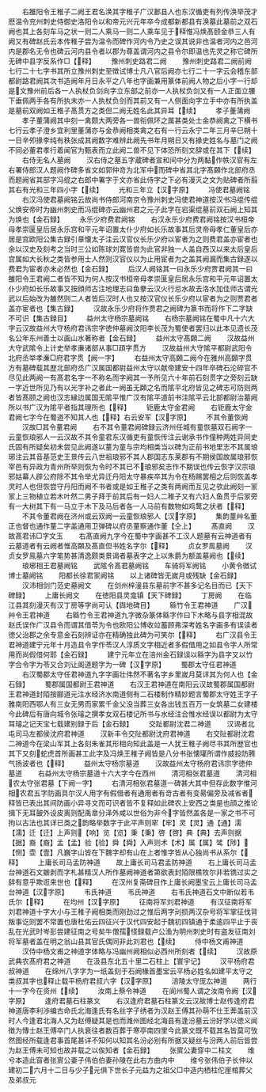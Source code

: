 <!-- { "loadSidebar": true } -->
　　右雒阳令王稚子二阙王君名涣其字稚子广汉郪县人也东汉循吏有列传涣举茂才厯温令兖州刺史侍御史洛阳令以和帝元兴元年卒今成都新都县有涣墓此墓前之双石阙也其上各刻车马之状一则二人乘马一则二人乘车见于释惟冯焕髙颐金恭三人有阙又有碑赵氏云本传稚子尝为温令而碑作河内令乃史之误其说非也温者河内之邑河内是郡名无令也碑云河内县令者以郡为尊盖谓河内之县令尔即温也先灵之称它碑所无碑中县字反系作□【释】
　　豫州刺史路君二阙
　　豫州刺史路君二阙前阙七行二十七字书其所立豫州刺史至徴试博士凡八官后阙亦七行二十一字云会稽东部都尉路君阙其次书造阙年月日永平之八年也字画兼用篆体前阙人物之后小字一行却是文豫州前后各一人执杖负剑向字立东部之前亦一人执杖负剑又有一人正面立腰下垂佩两手各有所执末亦一人执杖负剑而其前又有一人侧面向字立手中亦有所执盖是墓前双阙如王稚子髙贯方之类但二阙无姓名此其异耳【续】
　　孝子董蒲阙
　　孝子董蒲阙其中刻一禽颇大两旁各一兽衔佩环之属甚类处士金恭阙禽之下横书七行云孝子澄乡宜利里董蒲亦与金恭阙相类禽之右有一行云永宁二年三月辛巳朔十一日辛夘掾李纯有秩张成其阙数字难辨此阙先书年月朔日又有掾史姓名与墓门之阙不同必董君孝行着闻官为甄表而立此阙二兽不见下体恐所刻文辞或在其下【续】
　　右侍无名人墓阙
　　汉右侍之墓五字蔵碑者宣和间中分为两黏作帙汉官有左右署侍郎汉人题阙作碑多省文如郭仲竒为北军中而碑中省其北字髙頥作北部府丞而题阙省其部字冯绲之右郎中署字于文亦省此侍字之下必有漫灭之文为贴碑者所翦其右有光和三年四小字【续】
　　光和三年立【汉字原】
　　冯使君墓阙铭
　　右汉冯使君墓阙铭云故尚书侍郎河南京令豫州刺史冯使君神道按汉书冯绲传绲父焕安帝时为幽州刺史而冯绲碑亦云幽州君之元子此字在宕渠绲墓前双石阙上知其为焕也【金石録】
　　永乐少府费君阙铭
　　右汉永乐少府费君阙铭按汉书桓帝母孝崇匽皇后居永乐宫和平元年诏置太仆少府如长乐故事其后灵帝母孝仁董皇后亦居是宫欧阳公集古録引章懐太子注云汉官仪长乐少府以宦者为之则费君盖亦宦者也余以汉史及刻考之当时三公如陈球刘寛皆尝为此官非独一人盖自西汉以来太后皇后宫属如大长秋之类皆参用士人然则汉官仪以为止用宦者为之盖其阙漏而集古録遂以费君为宦者亦未必然也【金石録】
　　后汉人阙铭其一曰永乐少府贾君阙其一曰雒阳令王君阙二者皆不知为何人按汉书桓帝母孝崇匽皇后居永乐宫和平元年诏置太仆少府如长乐故事又按顔师古注地理志曰鱼豢云汉火行忌水故去洛水加佳师古谓光武以后始改为雒然则二人者皆后汉时人也又按汉官仪长乐少府以宦者为之则贾君者盖亦宦者也【集古録】
　　汉故永乐少府将作贾君之阙碑为篆书而将作下二字缺不可识【集古録目】
　　益州太守杨宗墓阙铭
　　右杨宗墓阙铭在蜀中凡十六大字云汉故益州大守杨府君讳宗字徳仲墓阙汶阳李长茂为蜀使者罢归以此本见遗长茂名公年东州善士以画山水著称者【金石録】
　　益州太守髙頥二阙
　　汉故益州大守武隂令上计史举孝亷诸部从事□頙字贯方
　　汉故益州大守隂平都尉武阳令北府丞举孝亷□府君字贯【阙一字】
　　右益州太守高頥二阙今在雅州高頥字贯方有墓碑载其歴北部府丞广汉属国都尉益州太守以献帝建安十四年卒碑石沦碎官不尽见此两阙一有髙君名字一不称名而字阙其一予所见六十年前石刻贯字之旁刻云缺一字近世所见乃有以光字补之者此一阙虽无頥之名而隂平北府皆见之碑志可防则两者皆髙颐之阙也汉志縁边属国无隂平惟广汉有隂平道前书注隂平云北部都尉治墓阙所以书广汉为隂平者指其理所也【释】
　　钜鹿太守金君阙
　　右钜鹿太守金君阙七字今在蜀道不知其人也【释】右云安军【汉字原】
　　不其令董恢阙
　　汉故□其令蕫君阙
　　右不其令蕫君阙碑録云济州任城有童恢墓双石阙字一云童恢琅邪人一云汉故不其令童君东汉循吏有童恢传注云谢承书作僮种两姓异同史氏固有所疑矣初未尝见此阙遂以蕫为童与宗均相类当以碑为正前书地里志不其属琅琊注云其音基范史王景传云八世祖琅邪不其人郡国志东莱郡有不期侯国故属琅邪恢宰邑有异政为青州所举则恢为令时不其已不琅邪矣志作不期误也传云恢字汉宗琅邪姑幕人辟公府除不其令举尤异迁丹阳太守暴疾卒其为令在杨赐罢相之后则恢盖孝灵时人也但恢尝守丹阳而阙不书者或是如王稚子之类有两阙而互见之欤此阙刻一冡冡上三物植立若木叶然二男子拜于前其后有一妇人二稚子又有六妇人鱼贯于后冡旁有一大树其下有一马立于木下及马后者各一人马前有数物如鸡鹜之状者【释】
　　不其令董君阙在济州或云双阙一云童恢琅邪人【汉字原】
　　集韵蕫艸名董正也督也通作蕫二字盖通用卫弹碑以府丞蕫察通作董【仝上】
　　髙直阙
　　汉故髙君讳□字文玉
　　右髙直阙九字今在蜀中字画甚不工汉人题墓有云神道者有云墓道者有云阙者惟高頥及髙直但书姓名字尔【释】
　　贞女罗鳯墓阙
　　汉贞女罗鳯墓六字笔势甚清逸颇类景谒者墓表字之上以朱爵为额盖墓阙也【续】
　　琅琊相王君墓阙铭
　　武隂令髙君墓阙铭
　　车骑将军阙铭
　　小黄令徴试博士墓阙铭
　　阳都长徐君冡阙铭
　　以上诸碑皆无嵗月或残缺【金石録】
　　汉沛相剑门范史墓阙文
　　在剑州梓潼县东墓前字不甚多记名目而已【天下碑録】
　　上庸长阙文
　　在徳阳县灵龛镇【天下碑録】
　　丁房阙
　　在临江县其刻漫灭有汉丁房等字尚可认【舆地碑目】
　　緜竹令王君神道
　　广汉艸令王君神道
　　右緜竹令王君神道九字微杂篆体緜字作曰下木略与县字相混故赵氏误作广汉县令而谓其借苓为令也欧阳公博收竝蓄顾弗深考姓名字画多有误读者徳父治郡之余专意金石刻辨证亦在精确独此碑为可笑尔【释】
　　右广汉县令王君神道建宁元年十月造县令字作苓汉人淳质文字相近者多假借用之如县令字人所常用而尚假借何耶【金石録】
　　建宁元年立在涪州金石録误以緜字为县字又以竹字合令字为苓又合刘让阁道题字为一碑【汉字原】
　　蜀郡太守任君神道
　　右汉蜀郡太守任君神道九字字画壮伟然不著名字乡里嵗月莫详其为何人也【金石録】
　　蜀郡属国都尉王君神道
　　右汉王君神道在南阳云汉故蜀郡属国都尉王君神道封陌按郦道元注水经济水南道侧有二石楼制作精妙题言蜀郡太守姓王字子雅南阳西鄂人有三女无男而家累千金父没当葬三女各出钱五百万一女筑墓二女建楼今此碑后有唐向城令张璿之撰孝女双石楼记所书与水经注合惟水经误以都尉为太守耳璿之记天宝七载建别録于后【金石録】
　　交趾都尉沈君二神道
　　汉谒者北屯司马左都侯沈府君神道
　　汉新丰令交阯都尉沈府君神道
　　右交阯都尉沈君二神道今在梁山军其上各刻朱雀其形相向知此盖是一人犹王稚子阙尽书其所歴官也其下又刻蛇虎首所画甚工此字及冯焕王稚子阙皆是八分书张懐瓘所谓作威投防腾气扬波者也【释】
　　益州太守杨宗墓道
　　汉故益州太守杨府君讳宗字徳仲墓道
　　右益州太守杨宗墓道十六大字今在西州
　　清河相张君墓道
　　清河相农太守张君墓【下阙一字】
　　右清河相张君墓道一碑甚大其中但存此数字惟河相农君五字防画具尔汉人用字有假借者有通用者有竒古者有变昜偏旁及减省者释皆已表出其间防画小异寻文而可识者皆不复释如此碑农上安西之类是也顔之推论揖下无耳皷外设皮离则配禹臯分泽外咸以世俗为非今字皆然盖各是一家之书不可拘以古法也其详已类之韵略举数字于此平声则窂【牢】灵【灵】通【通】濡【濡】迁【迁】上声则【响】览【览】秉【秉】啓【啓】典【典】去声则据【据】裔【裔】孟【孟】验【验】舜【舜】入声则术【术】属【属】骘【陟】【恻】壶【壹】凡巍字山皆在下魏字却有山在上者惟字皆从心独尚书从系尔【释】
　　上庸长司马孟防神道
　　故上庸长司马君孟防神道
　　右上庸长司马孟台神道石文皴剥而字札甚精汉人所作墓阙神道者第欲表封陌限樵牧尔非若镌过实之辞有意乎欺诳来世也【释】
　　在汉州复斋碑目作上庸长阙墨宝云上庸长司马孟台神道【汉字原】
　　韦氏神道
　　韦氏神道
　　右韦氏神道石文中断似若韦氏尔【释】
　　在均州【汉字原】
　　征南将军刘君神道
　　有汉征南将军刘君神道十字大小与王稚子阙相类而刚劲过之惟后两字刓损两汉杂号将军掌征伐背叛事讫则罢不常置也唐杜佑云四征兴于汉代四安起于魏初四镇通于柔逺四平止于丧乱在光武时岑彭尝建征南之号矣牛僧孺怪録载卢公渔为明州刺史时有盗发征南刘将军墓者盖在明之翁山县其官氏偶同非此刘君也【续】
　　侍中杨文甫神道
　　汉侍中杨文甫之神道字体略与冯幽州阙相似必西州所刻者【续】
　　汉故原武典农髙府君之神道
　　在汲县东北五十里二石柱上【寰宇记】
　　汉平杨府君叔神道
　　在绵州八字字为一纸盖刻于石阙椽首墨宝云平杨必姓名如建平太守之类叔其字也释止载平杨府君叔六字【汉字原】
　　涪陵太守厐厷神道
　　两行十一字今在资州【续】
　　汝南上蔡令神道
　　在阆州蜀人谓之汝南令阙【汉字原】
　　逢府君墓石柱篆文
　　右汉逢府君墓石柱篆文云汉故博士赵传逢府君神道唐李利渉编古命氏北海逢氏有名丝字子绣者为汉赵王傅其孙萌不仕王莾盖前汉时人今逢君北海人又为赵傅疑其是也而潍州图经北海县有逢汾墓云汾好学以徳义闻徴为慱士赵王傅卒门人执衰往者数百葬于寒亭南四里今此篆文既不载其名皆莫可攷然图经所载逢君事首尾甚详不知何以知其名汾必别有所据又疑丝与汾两人前后皆尝为赵王傅未可知也故并载之以俟知者【金石録】
　　张賔公妻穿中二柱文
　　维兮本造此窅者张賔公妻子伟伯伯妻孙陵在此右方曲内中
　　维兮张伟伯子长仲以建初二六月十二日与少子元俱下世长子元益为之祖父□中造内栖柱佗崖棺葬父及弟叔元
